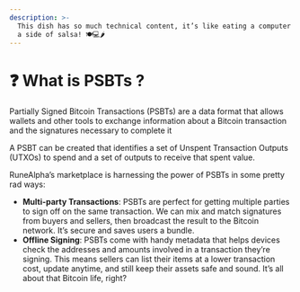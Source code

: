 ```yaml
---
description: >-
  This dish has so much technical content, it’s like eating a computer chip with
  a side of salsa! 🍽️💻🌶️
---
```


# ❓ What is PSBTs ?

Partially Signed Bitcoin Transactions (PSBTs) are a data format that allows wallets and other tools to exchange information about a Bitcoin transaction and the signatures necessary to complete it

&#x20;A PSBT can be created that identifies a set of Unspent Transaction Outputs (UTXOs) to spend and a set of outputs to receive that spent value.

RuneAlpha’s marketplace is harnessing the power of PSBTs in some pretty rad ways:

* **Multi-party Transactions**: PSBTs are perfect for getting multiple parties to sign off on the same transaction. We can mix and match signatures from buyers and sellers, then broadcast the result to the Bitcoin network. It’s secure and saves users a bundle.
* **Offline Signing**: PSBTs come with handy metadata that helps devices check the addresses and amounts involved in a transaction they’re signing. This means sellers can list their items at a lower transaction cost, update anytime, and still keep their assets safe and sound. It’s all about that Bitcoin life, right?
